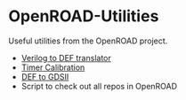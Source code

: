 # OpenROAD-Utilities

Useful utilities from the OpenROAD project.

* [Verilog to DEF translator](/verilog-to-def)
* [Timer Calibration](/TimerCalibration)
* [DEF to GDSII](/def-to-gdsii)
* Script to check out all repos in OpenROAD
